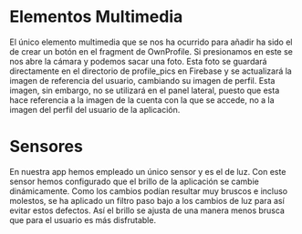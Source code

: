 # Elementos Multimedia
El único elemento multimedia que se nos ha ocurrido para añadir ha sido el de crear un botón en el fragment de OwnProfile. Si presionamos en este se nos abre la cámara y podemos sacar una foto. Esta foto se guardará directamente en el directorio de profile_pics en Firebase y se actualizará la imagen de referencia del usuario, cambiando su imagen de perfil. Esta imagen, sin embargo, no se utilizará en el panel lateral, puesto que esta hace referencia a la imagen de la cuenta con la que se accede, no a la imagen del perfil del usuario de la aplicación.

# Sensores
En nuestra app hemos empleado un único sensor y es el de luz. Con este sensor hemos configurado que el brillo de la aplicación se cambie dinámicamente. Como los cambios podían resultar muy bruscos e incluso molestos, se ha aplicado un filtro paso bajo a los cambios de luz para así evitar estos defectos. Así el brillo se ajusta de una manera menos brusca que para el usuario es más disfrutable.